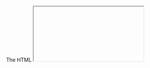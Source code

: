 The HTML <iframe> tag specifies an inline frame.

An inline frame is used to embed another document within the current HTML document.
  
  ```
  Syntax
<iframe src="url" title="description"></iframe>
  ```
  
  Tip: It is a good practice to always include a title attribute for the <iframe>. This is used by screen readers to read out what the content of the iframe is.
